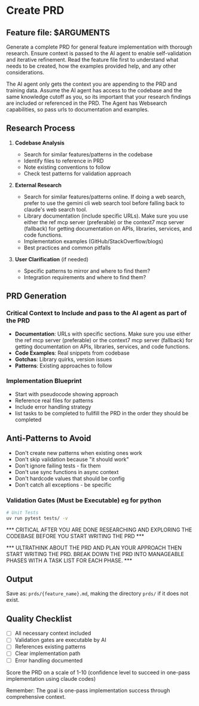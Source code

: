 # Create PRD

## Feature file: $ARGUMENTS

Generate a complete PRD for general feature implementation with thorough research. Ensure context is passed to the AI agent to enable self-validation and iterative refinement. Read the feature file first to understand what needs to be created, how the examples provided help, and any other considerations.

The AI agent only gets the context you are appending to the PRD and training data. Assume the AI agent has access to the codebase and the same knowledge cutoff as you, so its important that your research findings are included or referenced in the PRD. The Agent has Websearch capabilities, so pass urls to documentation and examples.

## Research Process

1. **Codebase Analysis**
   - Search for similar features/patterns in the codebase
   - Identify files to reference in PRD
   - Note existing conventions to follow
   - Check test patterns for validation approach

2. **External Research**
   - Search for similar features/patterns online. If doing a web search, prefer to use the gemini cli web search tool before falling back to claude's web search tool.
   - Library documentation (include specific URLs). Make sure you use either the ref mcp server (preferable) or the context7 mcp server (fallback) for getting documentation on APIs, libraries, services, and code functions.
   - Implementation examples (GitHub/StackOverflow/blogs)
   - Best practices and common pitfalls

3. **User Clarification** (if needed)
   - Specific patterns to mirror and where to find them?
   - Integration requirements and where to find them?

## PRD Generation

### Critical Context to Include and pass to the AI agent as part of the PRD
- **Documentation**: URLs with specific sections. Make sure you use either the ref mcp server (preferable) or the context7 mcp server (fallback) for getting documentation on APIs, libraries, services, and code functions.
- **Code Examples**: Real snippets from codebase
- **Gotchas**: Library quirks, version issues
- **Patterns**: Existing approaches to follow

### Implementation Blueprint
- Start with pseudocode showing approach
- Reference real files for patterns
- Include error handling strategy
- list tasks to be completed to fullfill the PRD in the order they should be completed

## Anti-Patterns to Avoid
- Don't create new patterns when existing ones work
- Don't skip validation because "it should work"  
- Don't ignore failing tests - fix them
- Don't use sync functions in async context
- Don't hardcode values that should be config
- Don't catch all exceptions - be specific

### Validation Gates (Must be Executable) eg for python
```bash
# Unit Tests
uv run pytest tests/ -v
```

*** CRITICAL AFTER YOU ARE DONE RESEARCHING AND EXPLORING THE CODEBASE BEFORE YOU START WRITING THE PRD ***

*** ULTRATHINK ABOUT THE PRD AND PLAN YOUR APPROACH THEN START WRITING THE PRD. BREAK DOWN THE PRD INTO MANAGEABLE PHASES WITH A TASK LIST FOR EACH PHASE. ***

## Output
Save as: `prds/{feature_name}.md`, making the directory `prds/` if it does not exist.

## Quality Checklist
- [ ] All necessary context included
- [ ] Validation gates are executable by AI
- [ ] References existing patterns
- [ ] Clear implementation path
- [ ] Error handling documented

Score the PRD on a scale of 1-10 (confidence level to succeed in one-pass implementation using claude codes)

Remember: The goal is one-pass implementation success through comprehensive context.
